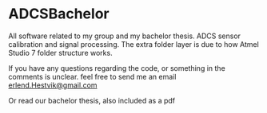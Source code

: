 # ADCSBachelor
All software related to my group and my bachelor thesis. ADCS sensor calibration and signal processing.
The extra folder layer is due to how Atmel Studio 7 folder structure works.

If you have any questions regarding the code, or something in the comments is unclear. feel free to send me an email
erlend.Hestvik@gmail.com

Or read our bachelor thesis, also included as a pdf
